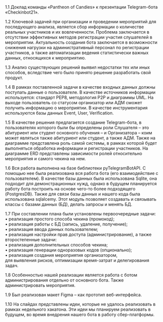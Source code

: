 1.1 Доклад команды «Pantheon of Candies» к презентации Telegram-бота «Checkinbot21».

1.2 Ключевой задачей при организации и проведении мероприятий для последующего анализа, является сбор информации о количестве реальных участников и их вовлеченности. Проблема заключается в отсутствии эффективных методов регистрации участия слушателей в мероприятии.
Актуальность создания бота заключается в возможности снижения нагрузки на административный персонал по регистрации участников, а также автоматизации ведения статистически важных данных, относящихся к мероприятию.

1.3 Анализ существующих решений выявил недостатки тех или иных способов, вследствие чего было принято решение разработать свой продукт.

1.4 В рамках поставленной задачи в качестве входных данных должны поступать данные о пользователе. В качестве источников информации используется: стандарт PEP8, методология P2P и диаграммы UML. На выходе пользователь со статусом организатор или АДМ сможет получить информацию о мероприятии. В качестве инструментария используются базы данных Event, User, Verification.

1.5 В качестве решения предлагается создание Telegram-бота, в пользователях которого были бы определены роли Слушателя – это абитуриент или студент основного обучения – и Организатора – коим может являться также абитуриент или студент, а также АДМ. Также на диаграмме представлена роль самой системы, в рамках которой будет выполняться обработка информации и регистрации участников. На диаграмме ERD представлены зависимости ролей относительно мероприятия и самого чекина на нем.

1.6 Вся работа выполнена на базе библиотеки pyTelegramBotAPI. С помощью нее была реализована вся работа бота (его взаимодействие с пользователем). В качестве базы данных была использована Sqlite, она подходит для демонстрационных нужд, однако в будущем планируется работу бота построить на основе чего-то более подходящего (PostgresDB). Также для связи базы данных и нашего кода была использована sqlalcemy. Этот модуль позволяет создавать и связывать классы с базами данных (БД), делать запросы и менять БД.   

1.7 При составлении плана были установлены первоочередные задачи:   
•	реализация простого способа чекина (промокод);  
•	реализация работы с БД (запись, удаление, получение);   
•	реализация ввода данных пользователем;  
•	реализация настройки прав доступа (администрирование), 
а также второстепенные задачи:   
•	реализация дополнительных способов чекина;  
•	реализация генерации одноразовых кодов (опционально);   
•	реализация создания мероприятия организатором,  
для выявления рисков, оптимизации время-затрат и делегирования задач. 

1.8 Особенностью нашей реализации является работа с ботом администрирования отдельно от основного бота. Также администрировать мероприятия. 

1.9 Был реализован макет Figma – как прототип веб-интерфейса.

1.10 На слайдах представлены идеи, которые не удалось реализовать в рамках недельного хакатона. Эти идеи мы планируем реализовать в будущем, во время внедрения нашего бота в работу сбер-платформы.
